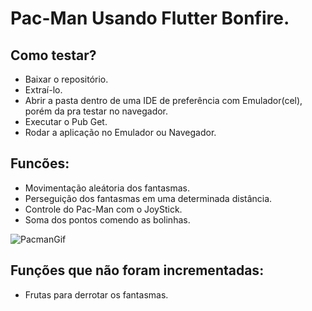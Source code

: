 # Pac-Man Usando Flutter Bonfire.

<h2>Como testar?</h2>

- Baixar o repositório.
- Extraí-lo.
- Abrir a pasta dentro de uma IDE de preferência com Emulador(cel), porém da pra testar no navegador.
- Executar o Pub Get.
- Rodar a aplicação no Emulador ou Navegador.

<h2>Funcões:</h2>

- Movimentação aleátoria dos fantasmas.
- Perseguição dos fantasmas em uma determinada distância.
- Controle do Pac-Man com o JoyStick.
- Soma dos pontos comendo as bolinhas.

![PacmanGif](https://user-images.githubusercontent.com/108353385/186041587-3ca02f72-c300-4323-941d-a696a2fe64c4.gif)

<h2>Funções  que não foram incrementadas:</h2>

- Frutas para derrotar os fantasmas.